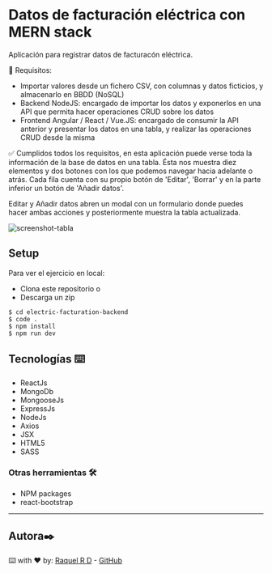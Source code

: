 # Datos de facturación eléctrica con MERN stack 

Aplicación para registrar datos de facturacón eléctrica.

📝 Requisitos:

- Importar valores desde un fichero CSV, con columnas y datos ficticios, y almacenarlo en BBDD (NoSQL)
- Backend NodeJS: encargado de importar los datos y exponerlos en una API que permita hacer operaciones CRUD sobre los datos
- Frontend Angular / React / Vue.JS: encargado de consumir la API anterior y presentar los datos en una tabla, y realizar las operaciones CRUD desde la misma

✅ Cumplidos todos los requisitos, en esta aplicación puede verse toda la información de la base de datos en una tabla. Ésta nos muestra diez elementos y dos botones con los que podemos navegar hacia adelante o atrás. Cada fila cuenta con su propio botón de 'Editar', 'Borrar' y en la parte inferior un botón de 'Añadir datos'.

Editar y Añadir datos abren un modal con un formulario donde puedes hacer ambas acciones y posteriormente muestra la tabla actualizada.

![screenshot-tabla](https://i.ibb.co/2yy48vz/Captura-de-pantalla-2021-06-22-a-las-16-09-50.png)

## Setup 

Para ver el ejercicio en local:

- Clona este repositorio 
o
- Descarga un zip

```shell
$ cd electric-facturation-backend
$ code .
$ npm install
$ npm run dev

```

## Tecnologías ⌨️
- ReactJs
- MongoDb
- MongooseJs
- ExpressJs
- NodeJs
- Axios
- JSX
- HTML5
- SASS

### Otras herramientas 🛠️
- NPM packages
- react-bootstrap

---
## Autora✒️
⌨️ with ❤️ by:
 [Raquel R D](https://www.linkedin.com/in/raquel-rodriguez-diaz/) - [GitHub](https://github.com/srtamaciel)
